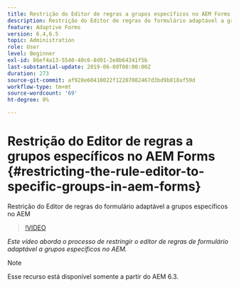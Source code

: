```yaml
---
title: Restrição do Editor de regras a grupos específicos no AEM Forms
description: Restrição do Editor de regras do formulário adaptável a grupos específicos no AEM
feature: Adaptive Forms
version: 6.4,6.5
topic: Administration
role: User
level: Beginner
exl-id: 86ef4a13-5540-40c6-8d91-2e8b64341f5b
last-substantial-update: 2019-06-09T00:00:00Z
duration: 273
source-git-commit: af928e60410022f12207082467d3bd9b818af59d
workflow-type: tm+mt
source-wordcount: '69'
ht-degree: 0%

---
```


# Restrição do Editor de regras a grupos específicos no AEM Forms {#restricting-the-rule-editor-to-specific-groups-in-aem-forms}

Restrição do Editor de regras do formulário adaptável a grupos específicos no AEM

>[!VIDEO](https://video.tv.adobe.com/v/19470?quality=12&learn=on)

*Este vídeo aborda o processo de restringir o editor de regras de formulário adaptável a grupos específicos no AEM.*

>[!NOTE]
>
>Esse recurso está disponível somente a partir do AEM 6.3.
